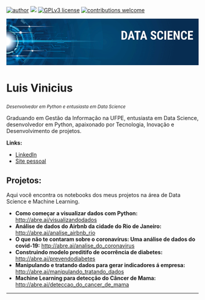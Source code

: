 [![author](https://img.shields.io/badge/author-LuisVinicius-red.svg)](https://www.linkedin.com/in/luislauriano/) [![](https://img.shields.io/badge/python-3.7+-blue.svg)](https://www.python.org/downloads/release/python-365/) [![GPLv3 license](https://img.shields.io/badge/License-GPLv3-blue.svg)](http://perso.crans.org/besson/LICENSE.html) [![contributions welcome](https://img.shields.io/badge/contributions-welcome-brightgreen.svg?style=flat)](https://github.com/luislauriano/data_science)

<p align="center">
  <img src="Img/banner.png" >
</p>

# Luis Vinicius
<sub>*Desenvolvedor em Python e entusiasta em Data Science*</sub>

Graduando em Gestão da Informação na UFPE, entusiasta em Data Science, desenvolvedor em Python, apaixonado por Tecnologia, Inovação e Desenvolvimento de projetos.

**Links:**

* [LinkedIn](https://www.linkedin.com/in/luislauriano)
* [Site pessoal](http://luisvinicius.epizy.com/)



## Projetos:

Aqui você encontra os notebooks dos meus projetos na área de Data Science e Machine Learning.
                                                                                                                                                         
* **Como começar a visualizar dados com Python:** http://abre.ai/visualizandodados
* **Análise de dados do Airbnb da cidade do Rio de Janeiro:** http://abre.ai/analise_airbnb_rio
* **O que não te contaram sobre o coronavírus: Uma análise de dados do covid-19:** http://abre.ai/analise_do_coronavirus
* **Construindo modelo preditifo de ocorrência de diabetes:** http://abre.ai/prevendodiabetes
* **Manipulando e tratando dados para gerar indicadores á empresa:** http://abre.ai/manipulando_tratando_dados
* **Machine Learning para detecção do Câncer de Mama:**  http://abre.ai/deteccao_do_cancer_de_mama
---
